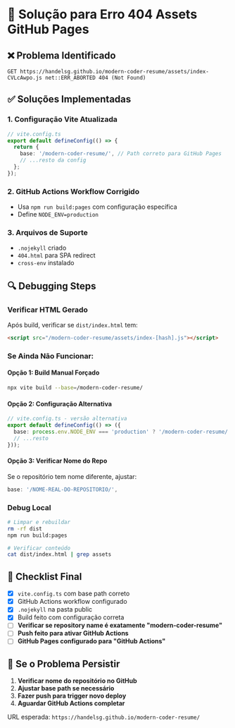 # 🚨 Solução para Erro 404 Assets GitHub Pages

## ❌ Problema Identificado
```
GET https://handelsg.github.io/modern-coder-resume/assets/index-CVLcAwpo.js net::ERR_ABORTED 404 (Not Found)
```

## ✅ Soluções Implementadas

### 1. **Configuração Vite Atualizada**
```typescript
// vite.config.ts
export default defineConfig(() => {
  return {
    base: '/modern-coder-resume/', // Path correto para GitHub Pages
    // ...resto da config
  };
});
```

### 2. **GitHub Actions Workflow Corrigido**
- Usa `npm run build:pages` com configuração específica
- Define `NODE_ENV=production`

### 3. **Arquivos de Suporte**
- `.nojekyll` criado
- `404.html` para SPA redirect
- `cross-env` instalado

## 🔍 Debugging Steps

### Verificar HTML Gerado
Após build, verificar se `dist/index.html` tem:
```html
<script src="/modern-coder-resume/assets/index-[hash].js"></script>
```

### Se Ainda Não Funcionar:

#### Opção 1: Build Manual Forçado
```bash
npx vite build --base=/modern-coder-resume/
```

#### Opção 2: Configuração Alternativa
```typescript
// vite.config.ts - versão alternativa
export default defineConfig(() => ({
  base: process.env.NODE_ENV === 'production' ? '/modern-coder-resume/' : '/',
  // ...resto
}));
```

#### Opção 3: Verificar Nome do Repo
Se o repositório tem nome diferente, ajustar:
```typescript
base: '/NOME-REAL-DO-REPOSITORIO/',
```

### Debug Local
```bash
# Limpar e rebuildar
rm -rf dist
npm run build:pages

# Verificar conteúdo
cat dist/index.html | grep assets
```

## 🎯 Checklist Final

- [x] `vite.config.ts` com base path correto
- [x] GitHub Actions workflow configurado
- [x] `.nojekyll` na pasta public
- [x] Build feito com configuração correta
- [ ] **Verificar se repository name é exatamente "modern-coder-resume"**
- [ ] **Push feito para ativar GitHub Actions**
- [ ] **GitHub Pages configurado para "GitHub Actions"**

## 🔧 Se o Problema Persistir

1. **Verificar nome do repositório no GitHub**
2. **Ajustar base path se necessário**
3. **Fazer push para trigger novo deploy**
4. **Aguardar GitHub Actions completar**

URL esperada: `https://handelsg.github.io/modern-coder-resume/`
